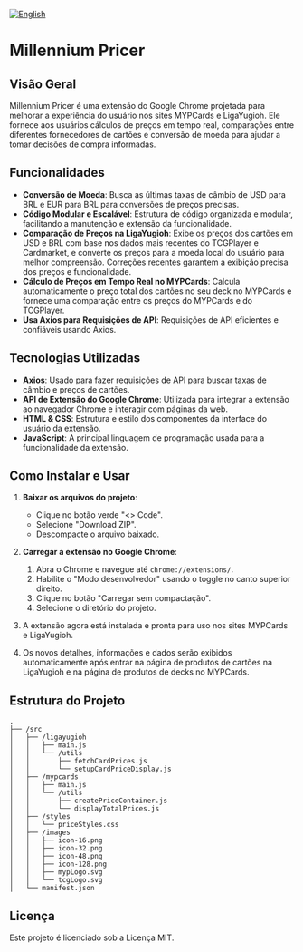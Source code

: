 [![English](https://img.shields.io/badge/lang-english-red.svg)](README.md)

# Millennium Pricer

## Visão Geral

Millennium Pricer é uma extensão do Google Chrome projetada para melhorar a experiência do usuário nos sites MYPCards e LigaYugioh. Ele fornece aos usuários cálculos de preços em tempo real, comparações entre diferentes fornecedores de cartões e conversão de moeda para ajudar a tomar decisões de compra informadas.

## Funcionalidades

- **Conversão de Moeda**: Busca as últimas taxas de câmbio de USD para BRL e EUR para BRL para conversões de preços precisas.
- **Código Modular e Escalável**: Estrutura de código organizada e modular, facilitando a manutenção e extensão da funcionalidade.
- **Comparação de Preços na LigaYugioh**: Exibe os preços dos cartões em USD e BRL com base nos dados mais recentes do TCGPlayer e Cardmarket, e converte os preços para a moeda local do usuário para melhor compreensão. Correções recentes garantem a exibição precisa dos preços e funcionalidade.
- **Cálculo de Preços em Tempo Real no MYPCards**: Calcula automaticamente o preço total dos cartões no seu deck no MYPCards e fornece uma comparação entre os preços do MYPCards e do TCGPlayer.
- **Usa Axios para Requisições de API**: Requisições de API eficientes e confiáveis usando Axios.

## Tecnologias Utilizadas

- **Axios**: Usado para fazer requisições de API para buscar taxas de câmbio e preços de cartões.
- **API de Extensão do Google Chrome**: Utilizada para integrar a extensão ao navegador Chrome e interagir com páginas da web.
- **HTML & CSS**: Estrutura e estilo dos componentes da interface do usuário da extensão.
- **JavaScript**: A principal linguagem de programação usada para a funcionalidade da extensão.

## Como Instalar e Usar

1. **Baixar os arquivos do projeto**:

   - Clique no botão verde "<> Code".
   - Selecione "Download ZIP".
   - Descompacte o arquivo baixado.

2. **Carregar a extensão no Google Chrome**:

   1. Abra o Chrome e navegue até `chrome://extensions/`.
   2. Habilite o "Modo desenvolvedor" usando o toggle no canto superior direito.
   3. Clique no botão "Carregar sem compactação".
   4. Selecione o diretório do projeto.

3. A extensão agora está instalada e pronta para uso nos sites MYPCards e LigaYugioh.

4. Os novos detalhes, informações e dados serão exibidos automaticamente após entrar na página de produtos de cartões na LigaYugioh e na página de produtos de decks no MYPCards.

## Estrutura do Projeto

```
.
├── /src
│   ├── /ligayugioh
│   │   ├── main.js
│   │   └── /utils
│   │       ├── fetchCardPrices.js
│   │       └── setupCardPriceDisplay.js
│   ├── /mypcards
│   │   ├── main.js
│   │   └── /utils
│   │       ├── createPriceContainer.js
│   │       └── displayTotalPrices.js
│   ├── /styles
│   │   └── priceStyles.css
│   ├── /images
│   │   ├── icon-16.png
│   │   ├── icon-32.png
│   │   ├── icon-48.png
│   │   ├── icon-128.png
│   │   ├── mypLogo.svg
│   │   └── tcgLogo.svg
│   └── manifest.json
```

## Licença

Este projeto é licenciado sob a Licença MIT.
